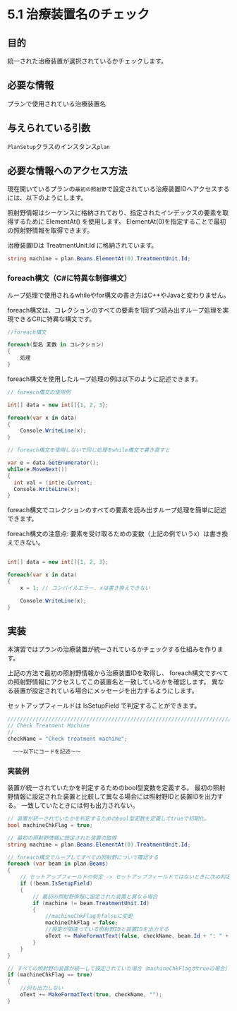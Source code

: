 # 5.1 治療装置名のチェック

## 目的

統一された治療装置が選択されているかチェックします。

## 必要な情報

プランで使用されている治療装置名

## 与えられている引数

`PlanSetup`クラスのインスタンス`plan`

## 必要な情報へのアクセス方法

現在開いているプランの`最初の照射野`で設定されている治療装置IDへアクセスするには、以下のようにします。

照射野情報はシーケンスに格納されており、指定されたインデックスの要素を取得するために ElementAt() を使用します。
ElementAt(0)を指定することで最初の照射野情報を取得できます。

治療装置IDは TreatmentUnit.Id に格納されています。

```csharp
string machine = plan.Beams.ElementAt(0).TreatmentUnit.Id;
```

### foreach構文（C#に特異な制御構文）

ループ処理で使用されるwhileやfor構文の書き方はC++やJavaと変わりません。

foreach構文は、コレクションのすべての要素を1回ずつ読み出すループ処理を実現できるC#に特異な構文です。

```csharp
//foreach構文

foreach(型名 変数 in コレクション)
{
    処理
}

```

foreach構文を使用したループ処理の例は以下のように記述できます。

```csharp
// foreach構文の使用例

int[] data = new int[]{1, 2, 3};

foreach(var x in data)
{
    Console.WriteLine(x);
}

// foreach構文を使用しないで同じ処理をwhile構文で書き直すと

var e = data.GetEnumerator();
while(e.MoveNext())
{
  int val = (int)e.Current;
  Console.WriteLine(x);
}

```
foreach構文でコレクションのすべての要素を読み出すループ処理を簡単に記述できます。


foreach構文の注意点: 要素を受け取るための変数（上記の例でいうx）は書き換えできない。

```csharp

int[] data = new int[]{1, 2, 3};

foreach(var x in data)
{
    x = 1; // コンパイルエラー. xは書き換えできない

    Console.WriteLine(x);
}

```

## 実装

本演習ではプランの治療装置が統一されているかチェックする仕組みを作ります。

上記の方法で最初の照射野情報から治療装置IDを取得し、
foreach構文ですべての照射野情報にアクセスしてこの装置名と一致しているかを確認します。
異なる装置が設定されている場合にメッセージを出力するようにします。

セットアップフィールドは IsSetupField で判定することができます。

```csharp
////////////////////////////////////////////////////////////////////////////////
// Check Treatment Machine
//
checkName = "Check treatment machine";

　～～以下にコードを記述～～
```

###  実装例

装置が統一されていたかを判定するためのbool型変数を定義する。
最初の照射野情報に設定された装置と比較して異なる場合には照射野IDと装置IDを出力する。
一致していたときには何も出力されない。

```csharp
// 装置が統一されていたかを判定するためのbool型変数を定義してtrueで初期化。
bool machineChkFlag = true;

// 最初の照射野情報に設定された装置の取得
string machine = plan.Beams.ElementAt(0).TreatmentUnit.Id;

// foreach構文でループしてすべての照射野について確認する
foreach (var beam in plan.Beams)
{
    // セットアップフィールドの判定 -> セットアップフィールドではないときに次の判定にすすむ。
    if (!beam.IsSetupField)
    {
        // 最初の照射野情報に設定された装置と異なる場合
        if (machine != beam.TreatmentUnit.Id)
        {
            //machineChkFlagをfalseに変更
            machineChkFlag = false;
            //設定が間違っている照射野IDと装置IDを出力する
            oText += MakeFormatText(false, checkName, beam.Id + ": " + beam.TreatmentUnit.Id + " -> " + machine);
        }                 
    }
}

// すべての照射野の装置が統一して設定されていた場合（machineChkFlagがtrueの場合）
if (machineChkFlag == true)
{    
    //何も出力しない
    oText += MakeFormatText(true, checkName, "");
}
```
